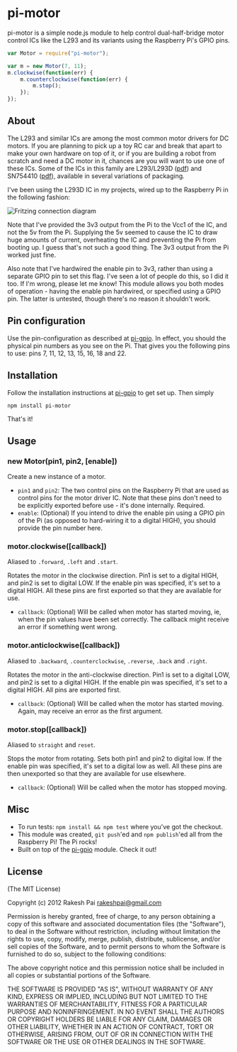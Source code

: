 pi-motor
========

pi-motor is a simple node.js module to help control dual-half-bridge motor control ICs like the L293 and its variants using the Raspberry Pi's GPIO pins.

```javascript
var Motor = require("pi-motor");

var m = new Motor(7, 11);
m.clockwise(function(err) {
	m.counterclockwise(function(err) {
		m.stop();
	});
});
```

## About

The L293 and similar ICs are among the most common motor drivers for DC motors. If you are planning to pick up a toy RC car and break that apart to make your own hardware on top of it, or if you are building a robot from scratch and need a DC motor in it, chances are you will want to use one of these ICs. Some of the ICs in this family are L293/L293D ([pdf](http://idmax.free.fr/Aide/Stepper/l293.pdf)) and SN754410 ([pdf](http://www.ti.com/lit/ds/symlink/sn754410.pdf)), available in several variations of packaging.

I've been using the L293D IC in my projects, wired up to the Raspberry Pi in the following fashion:

<img src="https://raw.github.com/rakeshpai/pi-motor/master/assets/L293D%20sketch_bb.png" alt="Fritzing connection diagram">

Note that I've provided the 3v3 output from the Pi to the Vcc1 of the IC, and not the 5v from the Pi. Supplying the 5v seemed to cause the IC to draw huge amounts of current, overheating the IC and preventing the Pi from booting up. I guess that's not such a good thing. The 3v3 output from the Pi worked just fine.

Also note that I've hardwired the enable pin to 3v3, rather than using a separate GPIO pin to set this flag. I've seen a lot of people do this, so I did it too. If I'm wrong, please let me know! This module allows you both modes of operation - having the enable pin hardwired, or specified using a GPIO pin. The latter is untested, though there's no reason it shouldn't work.

## Pin configuration

Use the pin-configuration as described at [pi-gpio](https://github.com/rakeshpai/pi-gpio#about-the-pin-configuration). In effect, you should the physical pin numbers as you see on the Pi. That gives you the following pins to use: pins 7, 11, 12, 13, 15, 16, 18 and 22.

## Installation

Follow the installation instructions at [pi-gpio](https://github.com/rakeshpai/pi-gpio#installation) to get set up. Then simply

	npm install pi-motor

That's it!

## Usage

### new Motor(pin1, pin2, [enable])

Create a new instance of a motor.

* ``pin1`` and ``pin2``: The two control pins on the Raspberry Pi that are used as control pins for the motor driver IC. Note that these pins don't need to be explicitly exported before use - it's done internally. Required.
* ``enable``: (Optional) If you intend to drive the enable pin using a GPIO pin of the Pi (as opposed to hard-wiring it to a digital HIGH), you should provide the pin number here.

### motor.clockwise([callback])

Aliased to ``.forward``, ``.left`` and ``.start``.

Rotates the motor in the clockwise direction. Pin1 is set to a digital HIGH, and pin2 is set to digital LOW. If the enable pin was specified, it's set to a digital HIGH. All these pins are first exported so that they are available for use.

* ``callback``: (Optional) Will be called when motor has started moving, ie, when the pin values have been set correctly. The callback might receive an error if something went wrong.

### motor.anticlockwise([callback])

Aliased to ``.backward``, ``.counterclockwise``, ``.reverse``, ``.back`` and ``.right``.

Rotates the motor in the anti-clockwise direction. Pin1 is set to a digital LOW, and pin2 is set to a digital HIGH. If the enable pin was specified, it's set to a digital HIGH. All pins are exported first.

* ``callback``: (Optional) Will be called when the motor has started moving. Again, may receive an error as the first argument.

### motor.stop([callback])

Aliased to ``straight`` and ``reset``.

Stops the motor from rotating. Sets both pin1 and pin2 to digital low. If the enable pin was specified, it's set to a digital low as well. All these pins are then unexported so that they are available for use elsewhere.

* ``callback``: (Optional) Will be called when the motor has stopped moving.

## Misc

* To run tests: ``npm install && npm test`` where you've got the checkout.
* This module was created, ``git push``'ed and ``npm publish``'ed all from the Raspberry Pi! The Pi rocks!
* Built on top of the [pi-gpio](https://github.com/rakeshpai/pi-gpio) module. Check it out!

## License

(The MIT License)

Copyright (c) 2012 Rakesh Pai <rakeshpai@gmail.com>

Permission is hereby granted, free of charge, to any person obtaining a copy of this software and associated documentation files (the "Software"), to deal in the Software without restriction, including without limitation the rights to use, copy, modify, merge, publish, distribute, sublicense, and/or sell copies of the Software, and to permit persons to whom the Software is furnished to do so, subject to the following conditions:

The above copyright notice and this permission notice shall be included in all copies or substantial portions of the Software.

THE SOFTWARE IS PROVIDED "AS IS", WITHOUT WARRANTY OF ANY KIND, EXPRESS OR IMPLIED, INCLUDING BUT NOT LIMITED TO THE WARRANTIES OF MERCHANTABILITY, FITNESS FOR A PARTICULAR PURPOSE AND NONINFRINGEMENT. IN NO EVENT SHALL THE AUTHORS OR COPYRIGHT HOLDERS BE LIABLE FOR ANY CLAIM, DAMAGES OR OTHER LIABILITY, WHETHER IN AN ACTION OF CONTRACT, TORT OR OTHERWISE, ARISING FROM, OUT OF OR IN CONNECTION WITH THE SOFTWARE OR THE USE OR OTHER DEALINGS IN THE SOFTWARE.
